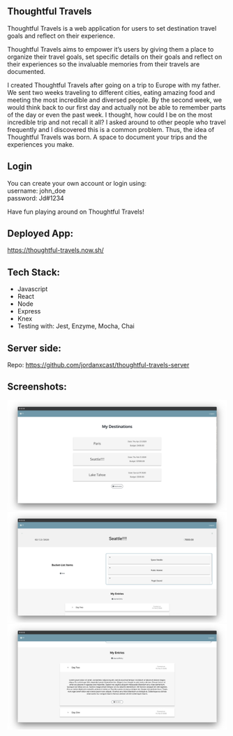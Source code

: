 ## Thoughtful Travels
Thoughtful Travels is a web application for users to set destination travel goals and reflect on their experience. 

Thoughtful Travels aims to empower it’s users by giving them a place to organize their travel goals, set specific details on their goals and reflect on their experiences so the invaluable memories from their travels are documented.

I created Thoughtful Travels after going on a trip to Europe with my father. We sent two weeks traveling to different cities, eating amazing food and meeting the most incredible and diversed people. By the second week, we would think back to our first day and actually not be able to remember parts of the day or even the past week. I thought, how could I be on the most incredible trip and not recall it all? I asked around to other people who travel frequently and I discovered this is a common problem. Thus, the idea of Thoughtful Travels was born. A space to document your trips and the experiences you make. 

## Login 
You can create your own account or login using: <br />
username: john_doe <br />
password: Jd#1234

Have fun playing around on Thoughtful Travels! 

## Deployed App: 
https://thoughtful-travels.now.sh/

## Tech Stack:
- Javascript
- React
- Node
- Express
- Knex
- Testing with: Jest, Enzyme, Mocha, Chai

## Server side: 
Repo: https://github.com/jordanxcast/thoughtful-travels-server

## Screenshots: 
![](src/Images/TT_DestListPage.png)
![](src/Images/TT_DestMainPage.png)
![](src/Images/TT_DestEntries.png)

